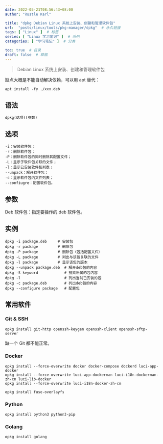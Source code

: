 ```yaml
---
date: 2022-05-21T08:56:43+08:00
author: "Rustle Karl"

title: "dpkg Debian Linux 系统上安装、创建和管理软件包"
url:  "posts/linux/tools/pkg-manager/dpkg"  # 永久链接
tags: [ "Linux" ]  # 标签
series: [ "Linux 学习笔记" ]  # 系列
categories: [ "学习笔记" ]  # 分类

toc: true  # 目录
draft: false  # 草稿
---
```


> Debian Linux 系统上安装、创建和管理软件包

缺点大概是不能自动解决依赖，可以用 apt 替代：

```
apt install -fy ./xxx.deb
```

## 语法

```shell
dpkg(选项)(参数)
```

## 选项

```shell
-i：安装软件包；
-r：删除软件包；
-P：删除软件包的同时删除其配置文件；
-L：显示于软件包关联的文件；
-l：显示已安装软件包列表；
--unpack：解开软件包；
-c：显示软件包内文件列表；
--confiugre：配置软件包。
```

## 参数

Deb 软件包：指定要操作的.deb 软件包。

## 实例

```shell
dpkg -i package.deb     # 安装包
dpkg -r package         # 删除包
dpkg -P package         # 删除包（包括配置文件）
dpkg -L package         # 列出与该包关联的文件
dpkg -l package         # 显示该包的版本
dpkg --unpack package.deb  # 解开deb包的内容
dpkg -S keyword            # 搜索所属的包内容
dpkg -l                    # 列出当前已安装的包
dpkg -c package.deb        # 列出deb包的内容
dpkg --configure package   # 配置包
```

## 常用软件

### Git & SSH

```shell
opkg install git-http openssh-keygen openssh-client openssh-sftp-server
```

缺一个 Git 都不能正常。

### Docker

```shell
opkg install --force-overwrite docker docker-compose dockerd luci-app-docker
opkg install --force-overwrite luci-app-dockerman luci-i18n-dockerman-zh-cn luci-lib-docker
opkg install --force-overwrite luci-i18n-docker-zh-cn
```

```shell
opkg install fuse-overlayfs
```

### Python

```shell
opkg install python3 python3-pip
```

### Golang

```shell
opkg install golang
```
